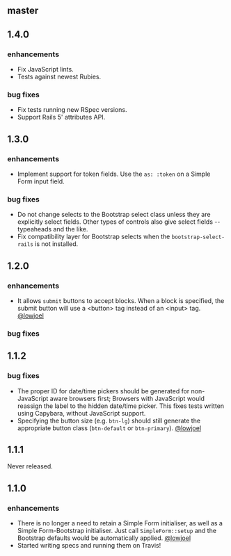 ## master

## 1.4.0

### enhancements
 * Fix JavaScript lints.
 * Tests against newest Rubies.

### bug fixes
 * Fix tests running new RSpec versions.
 * Support Rails 5' attributes API.

## 1.3.0

### enhancements
 * Implement support for token fields. Use the `as: :token` on a Simple Form input field.

### bug fixes
 * Do not change selects to the Bootstrap select class unless they are explicitly select fields. 
   Other types of controls also give select fields -- typeaheads and the like.
 * Fix compatibility layer for Bootstrap selects when the `bootstrap-select-rails` is not installed.

## 1.2.0

### enhancements
  * It allows `submit` buttons to accept blocks. When a block is specified, the submit button will
    use a \<button> tag instead of an \<input> tag. [@lowjoel](https://github.com/lowjoel)

### bug fixes

## 1.1.2

### bug fixes
  * The proper ID for date/time pickers should be generated for non-JavaScript aware browsers first;
    Browsers with JavaScript would reassign the label to the hidden date/time picker. This fixes
    tests written using Capybara, without JavaScript support.
  * Specifying the button size (e.g. `btn-lg`) should still generate the appropriate button class
  (`btn-default` or `btn-primary`). [@lowjoel](https://github.com/lowjoel)

## 1.1.1

Never released.

## 1.1.0

### enhancements
  * There is no longer a need to retain a Simple Form initialiser, as well as a Simple 
  Form-Bootstrap initialiser. Just call `SimpleForm::setup` and the Bootstrap defaults would be 
  automatically applied. [@lowjoel](https://github.com/lowjoel)
  * Started writing specs and running them on Travis!  

